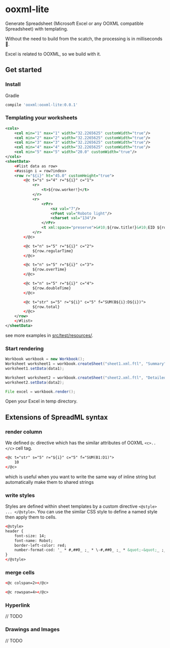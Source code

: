 # ooxml-lite

Generate Spreadsheet (Microsoft Excel or any OOXML compatible Spreadsheet) with templating.

Without the need to build from the scatch, the processing is in milliseconds 🚀.

Excel is related to OOXML, so we build with it.


## Get started

### Install

Gradle

```gradle
compile 'ooxml:ooxml-lite:0.0.1'
```

### Templating your worksheets

```xml
<cols>
    <col min="1" max="1" width="32.2265625" customWidth="true"/>
    <col min="2" max="2" width="32.2265625" customWidth="true"/>
    <col min="3" max="3" width="32.2265625" customWidth="true"/>
    <col min="4" max="4" width="32.2265625" customWidth="true"/>
    <col min="5" max="5" width="20.0" customWidth="true"/>
</cols>
<sheetData>
    <#list data as row>
    <#assign i = row?index>
    <row r="${i}" ht="45.0" customHeight="true">
        <@c t="s" s="4" r="${i}" c="1">
            <r>
                <t>${row.worker!}</t>
            </r>
            <r>
                <rPr>
                    <sz val="7"/>
                    <rFont val="Roboto light"/>
                    <charset val="134"/>
                </rPr>
                <t xml:space="preserve">&#10;${row.title!}&#10;EID ${row.eid!}</t>
            </r>
        </@c>

        <@c t="n" s="5" r="${i}" c="2">
            ${row.regularTime}
        </@c>

        <@c t="n" s="5" r="${i}" c="3">
            ${row.overTime}
        </@c>

        <@c t="n" s="5" r="${i}" c="4">
            ${row.doubleTime}
        </@c>

        <@c t="str" s="5" r="${i}" c="5" f="SUM(B${i}:D${i})">
            ${row.total}
        </@c>
    </row>
    </#list>
</sheetData>
```

see more examples in [src/test/resources/](src/test/resources/).

### Start rendering

```java
Workbook workbook = new Workbook();
Worksheet worksheet1 = workbook.createSheet("sheet1.xml.ftl", "Summary");
worksheet1.setData(data1);

Worksheet worksheet2 = workbook.createSheet("sheet2.xml.ftl", "Detailed");
worksheet2.setData(data2);

File excel = workbook.render();
```

Open your Excel in temp directory. 

## Extensions of SpreadML syntax

### render column

We defined `@c` directive which has the similar attributes of OOXML `<c>..</c>` cell tag.

```xml
<@c t="str" s="5" r="${i}" c="5" f="SUM(B1:D1)">
    10
</@c>
```
which is useful when you want to write the same way of inline string but automatically make them to shared strings

### write styles

Styles are defined within sheet templates by a custom directive `<@style> ... </@style>`.
You can use the similar CSS style to define a named style then apply them to cells.

```xml
<@style>
header {
    font-size: 14;
    font-name: Robot;
    border-left-color: red;
    number-format-cod: '_ * #,##0_ ;_ * \-#,##0_ ;_ * &quot;-&quot;_ ;_ @_ ';
}
</@style>
```

### merge cells

```xml
<@c colspan=2></@c>
```

```xml
<@c rowspan=4></@c>
```

### Hyperlink

// TODO

### Drawings and Images

// TODO
